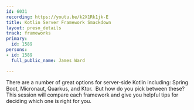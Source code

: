 ```yaml
---
id: 6031
recording: https://youtu.be/k2X1Rk1jk-E
title: Kotlin Server Framework Smackdown
layout: preso_details
track: frameworks
primary:
  id: 1589
persons:
- id: 1589
  full_public_name: James Ward

---
```

There are a number of great options for server-side Kotlin including: Spring Boot, Micronaut, Quarkus, and Ktor.  But how do you pick between these?  This session will compare each framework and give you helpful tips for deciding which one is right for you.
